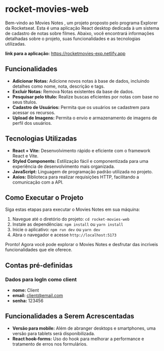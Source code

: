 # rocket-movies-web
Bem-vindo ao Movies Notes , um projeto proposto pelo programa Explorer da Rocketseat. Esta é uma aplicação React desktop dedicada à um sistema de cadastro de notas sobre filmes. Abaixo, você encontrará informações detalhadas sobre o projeto, suas funcionalidades e as tecnologias utilizadas.

**link para a aplicação:** https://rocketmovies-exp.netlify.app

## Funcionalidades

- **Adicionar Notas:** Adicione novos notas à base de dados, incluindo detalhes como nome, nota, descrição e tags.
- **Excluir Notas:** Remova Notas existentes da base de dados.
- **Pesquisar pelo título:** Realize buscas eficientes por notas com base no seus títulos.
- **Cadastro de Usuários:** Permita que os usuários se cadastrem para acessar os recursos.
- **Upload de Imagens:** Permita o envio e armazenamento de imagens de perfil dos usuários.

## Tecnologias Utilizadas

- **React + Vite:** Desenvolvimento rápido e eficiente com o framework React e Vite.
- **Styled Components:** Estilização fácil e componentizada para uma experiência de desenvolvimento mais organizada.
- **JavaScript:** Linguagem de programação padrão utilizada no projeto.
- **Axios:** Biblioteca para realizar requisições HTTP, facilitando a comunicação com a API.

## Como Executar o Projeto

Siga estas etapas para executar o Movies Notes em sua máquina:

1. Navegue até o diretório do projeto: `cd rocket-movies-web`
2. Instale as dependências: `npm install` ou `yarn install`
3. Inicie o aplicativo: `npm run dev` ou `yarn dev`
4. Abra o navegador e acesse `http://localhost:5173`

Pronto! Agora você pode explorar o Movies Notes e desfrutar das incríveis funcionalidades que ele oferece.

## Contas pré-definidas

### Dados para logIn como client
- **nome:** Client
- **email:** client@email.com
- **senha:** 123456

## Funcionalidades a Serem Acrescentadas 
- **Versão para mobile:** Além de abranger desktops e smartphones, uma versão para tablets será disponibilizada.
- **React hook-forms:** Uso do hook para melhorar a performance e tratamento de erros nos formulários.

